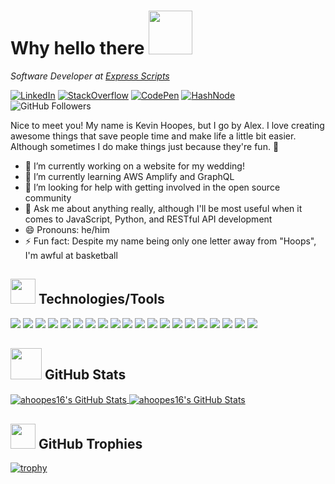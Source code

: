 # Why hello there <img src="https://media.giphy.com/media/gM5qFksULw54NMWyry/giphy.gif" width="70">
*Software Developer at [Express Scripts](https://www.express-scripts.com/)*

[![LinkedIn](https://img.shields.io/badge/-LINKEDIN-blue?style=for-the-badge&logo=linkedin&logoColor=white&link=https://www.linkedin.com/in/kevin-alex-hoopes/)](https://www.linkedin.com/in/kevin-alex-hoopes/)
[![StackOverflow](https://img.shields.io/badge/-STACKOVERFLOW-orange?style=for-the-badge&logo=stack-overflow&logoColor=white&color=FE7A16&link=https://stackoverflow.com/users/14123656/kevin-hoopes)](https://stackoverflow.com/users/14123656/kevin-hoopes)
[![CodePen](https://img.shields.io/badge/-CODEPEN-black?style=for-the-badge&logo=codepen&logoColor=white&color=000000&link=https://codepen.io/ahoopes16)](https://codepen.io/ahoopes16)
[![HashNode](https://img.shields.io/badge/-HASHNODE-blue?style=for-the-badge&logo=hashnode&logoColor=white&color=2962FF&link=https://hashnode.com/@ahoopes16)](https://hashnode.com/@ahoopes16)
<br>
![GitHub Followers](https://img.shields.io/github/followers/ahoopes16?label=Follow&style=social)
<br>

Nice to meet you! My name is Kevin Hoopes, but I go by Alex. I love creating awesome things that save people time and make life a little bit easier. Although sometimes I do make things just because they're fun. 🥳

- 🔭 I’m currently working on a website for my wedding!
- 🌱 I’m currently learning AWS Amplify and GraphQL
- 🤔 I’m looking for help with getting involved in the open source community
- 💬 Ask me about anything really, although I'll be most useful when it comes to JavaScript, Python, and RESTful API development
- 😄 Pronouns: he/him
- ⚡ Fun fact: Despite my name being only one letter away from "Hoops", I'm awful at basketball

## <img src="https://media.giphy.com/media/hPi8NCRZJjfMP8HAU2/giphy.gif" width="40"> Technologies/Tools
![](https://img.shields.io/badge/OS-iOS-informational?style=flat-square&logo=apple&logoColor=white&color=6aa6f8)
![](https://img.shields.io/badge/OS-Windows-informational?style=flat-square&logo=windows&logoColor=white&color=00afef)
![](https://img.shields.io/badge/Editor-VS_Code-informational?style=flat-square&logo=visual-studio-code&logoColor=white&color=0179cb)
![](https://img.shields.io/badge/Tool-Ansible-informational?style=flat-square&logo=ansible&logoColor=white&color=EE0000)
![](https://img.shields.io/badge/Tool-Postman-informational?style=flat-square&logo=postman&logoColor=white&color=FF6C37)
![](https://img.shields.io/badge/Tool-Jira-informational?style=flat-square&logo=jira&logoColor=white&color=0052CC)
![](https://img.shields.io/badge/Tool-Jenkins-informational?style=flat-square&logo=jenkins&logoColor=white&color=D24939)
![](https://img.shields.io/badge/Tool-Opsgenie-informational?style=flat-square&logo=opsgenie&logoColor=white&color=172B4D)
![](https://img.shields.io/badge/Database-MongoDB-informational?style=flat-square&logo=mongodb&logoColor=white&color=47A248)
![](https://img.shields.io/badge/Database-PostgreSQL-informational?style=flat-square&logo=postgresql&logoColor=white&color=336791)
![](https://img.shields.io/badge/Code-HTML5-informational?style=flat-square&logo=html5&logoColor=white&color=e44d26)
![](https://img.shields.io/badge/Code-CSS3-informational?style=flat-square&logo=css3&logoColor=white&color=2299f8)
![](https://img.shields.io/badge/Code-Tailwind-informational?style=flat-square&logo=tailwind-css&logoColor=white&color=48adb4)
![](https://img.shields.io/badge/Code-Python-informational?style=flat-square&logo=python&logoColor=white&color=ffda4b)
![](https://img.shields.io/badge/Code-JavaScript-informational?style=flat-square&logo=javascript&logoColor=white&color=f7e018)
![](https://img.shields.io/badge/Code-NodeJS-informational?style=flat-square&logo=node.js&logoColor=white&color=90c63d)
![](https://img.shields.io/badge/Code-React-informational?style=flat-square&logo=react&logoColor=white&color=56d4f2)
![](https://img.shields.io/badge/Code-Gatsby-informational?style=flat-square&logo=gatsby&logoColor=white&color=663399)
![](https://img.shields.io/badge/Code-TypeScript-informational?style=flat-square&logo=typescript&logoColor=white&color=007acc)
![](https://img.shields.io/badge/Code-AWS_Amplify-informational?style=flat-square&logo=aws-amplify&logoColor=white&color=ff8f00)


## <img src="https://media.giphy.com/media/f4JSqg5rt40xAPG5Xm/giphy.gif" width="50"> GitHub Stats

<a href="https://github.com/ahoopes16/ahoopes16">
   <img align="center" src="https://github-readme-stats.vercel.app/api?username=ahoopes16&show_icons=true&line_height=27&count_private=true&theme=gotham" alt="ahoopes16's GitHub Stats" />
</a>

<a href="https://github.com/ahoopes16/ahoopes16">
   <img align="center" src="https://github-readme-stats.vercel.app/api/top-langs/?username=ahoopes16&hide=c%2B%2B,c,html&theme=gotham" alt="ahoopes16's GitHub Stats" />
</a>

## <img src="https://media.giphy.com/media/Veq8KumKpSCcfZ71P1/giphy.gif" width="40"> GitHub Trophies
[![trophy](https://github-profile-trophy.vercel.app/?username=ahoopes16&theme=nord&column=7&margin-w=15)](https://github.com/ahoopes16/github-profile-trophy)
